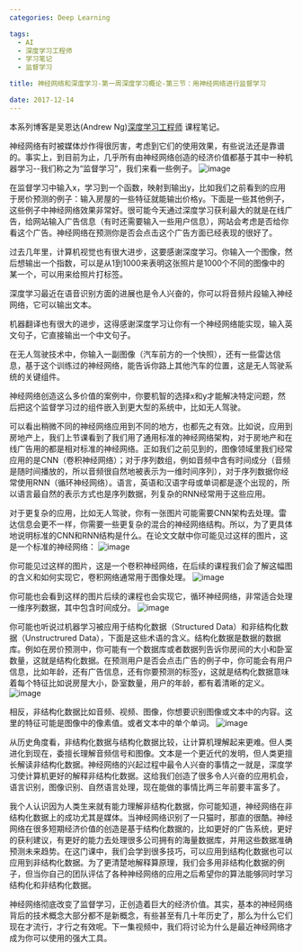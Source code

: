 ```yaml
---
categories: Deep Learning

tags: 
  - AI
  - 深度学习工程师
  - 学习笔记
  - 监督学习

title: 神经网络和深度学习-第一周深度学习概论-第三节：用神经网络进行监督学习

date: 2017-12-14
---
```


本系列博客是吴恩达(Andrew Ng)[深度学习工程师](http://mooc.study.163.com/smartSpec/detail/1001319001.htm) 课程笔记。

神经网络有时被媒体炒作得很厉害，考虑到它们的使用效果，有些说法还是靠谱的。事实上，到目前为止，几乎所有由神经网络创造的经济价值都基于其中一种机器学习--我们称之为“监督学习”，我们来看一些例子。
![image](http://blog.geekidentity.com/images/deeplearning_AndrewNg/week_1/supervised_learning.PNG)

在监督学习中输入x，学习到一个函数，映射到输出y，比如我们之前看到的应用于房价预测的例子：输入房屋的一些特征就能输出价格y。下面是一些其他例子，这些例子中神经网络效果非常好。很可能今天通过深度学习获利最大的就是在线广告，给网站输入广告信息（有时还需要输入一些用户信息），网站会考虑是否给你看这个广告。神经网络在预测你是否会点击这个广告方面已经表现的很好了。

过去几年里，计算机视觉也有很大进步，这要感谢深度学习。你输入一个图像，然后想输出一个指数，可以是从1到1000来表明这张照片是1000个不同的图像中的某一个，可以用来给照片打标签。

深度学习最近在语音识别方面的进展也是令人兴奋的，你可以将音频片段输入神经网络，它可以输出文本。

机器翻译也有很大的进步，这得感谢深度学习让你有一个神经网络能实现，输入英文句子，它直接输出一个中文句子。

在无人驾驶技术中，你输入一副图像（汽车前方的一个快照），还有一些雷达信息，基于这个训练过的神经网络，能告诉你路上其他汽车的位置，这是无人驾驶系统的关键组件。

神经网络创造这么多价值的案例中，你要机智的选择x和y才能解决特定问题，然后把这个监督学习过的组件嵌入到更大型的系统中，比如无人驾驶。

可以看出稍微不同的神经网络应用到不同的地方，也都先之有效。比如说，应用到房地产上，我们上节课看到了我们用了通用标准的神经网络架构，对于房地产和在线广告用的都是相对标准的神经网络。正如我们之前见到的，图像领域里我们经常应用的是CNN（卷积神经网络）；对于序列数组，例如音频中含有时间成分（音频是随时间播放的，所以音频很自然地被表示为一维时间序列），对于序列数据你经常使用RNN（循环神经网络）。语言，英语和汉语字母或单词都是逐个出现的，所以语言最自然的表示方式也是序列数据，列复杂的RNN经常用于这些应用。

对于更复杂的应用，比如无人驾驶，你有一张图片可能需要CNN架构去处理。雷达信息会更不一样，你需要一些更复杂的混合的神经网络结构。所以，为了更具体地说明标准的CNN和RNN结构是什么。在论文文献中你可能见过这样的图片，这是一个标准的神经网络：
![image](http://blog.geekidentity.com/images/deeplearning_AndrewNg/week_1/standard_nn.png)

你可能见过这样的图片，这是一个卷积神经网络，在后续的课程我们会了解这幅图的含义和如何实现它，卷积网络通常用于图像处理。
![image](http://blog.geekidentity.com/images/deeplearning_AndrewNg/week_1/convolutional_nn.png)

你可能也会看到这样的图片后续的课程也会实现它，循环神经网络，非常适合处理一维序列数据，其中包含时间成分。
![image](http://blog.geekidentity.com/images/deeplearning_AndrewNg/week_1/recurrent_nn.png)

你可能也听说过机器学习被应用于结构化数据（Structured Data）和非结构化数据（Unstructrured Data），下面是这些术语的含义。结构化数据是数据的数据库。例如在房价预测中，你可能有一个数据库或者数据列告诉你房间的大小和卧室数量，这就是结构化数据。在预测用户是否会点击广告的例子中，你可能会有用户信息，比如年龄，还有广告信息，还有你要预测的标签y，这就是结构化数据意味着每个特征比如说房屋大小，卧室数量，用户的年龄，都有着清晰的定义。
![image](http://blog.geekidentity.com/images/deeplearning_AndrewNg/week_1/structured_data.png)

相反，非结构化数据比如音频、视频、图像，你想要识别图像或文本中的内容。这里的特征可能是图像中的像素值。或者文本中的单个单词。
![image](http://blog.geekidentity.com/images/deeplearning_AndrewNg/week_1/unstructured_data.png)

从历史角度看，非结构化数据与结构化数据比较，让计算机理解起来更难。但人类进化到现在，委擅长理解音频信号和图像。文本是一个更近代的发明，但人类更擅长解读非结构化数据。神经网络的兴起过程中最令人兴奋的事情之一就是，深度学习使计算机更好的解释非结构化数据。这给我们创造了很多令人兴奋的应用机会，语言识别，图像识别、自然语言处理，现在能做的事情比两三年前要丰富多了。

我个人认识因为人类生来就有能力理解非结构化数据，你可能知道，神经网络在非结构化数据上的成功尤其是媒体。当神经网络识别了一只猫时，那直的很酷。神经网络在很多短期经济价值的创造是基于结构化数据的，比如更好的广告系统，更好的获利建议，有更好的能力去处理很多公司拥有的海量数据库，并用这些数据准确预测未来趋势。在这门课中，我们会学到很多技巧，可以应用到结构化数据也可以应用到非结构化数据。为了更清楚地解释算原理，我们会多用非结构化数据的例子，但当你自己的团队评估了各种神经网络的应用之后希望你的算法能够同时学习结构化和非结构化数据。

神经网络彻底改变了监督学习，正创造着巨大的经济价值。其实，基本的神经网络背后的技术概念大部分都不是新概念，有些甚至有几十年历史了，那么为什么它们现在才流行，才行之有效呢。下一集视频中，我们将讨论为什么是最近神经网络才成为你可以使用的强大工具。
